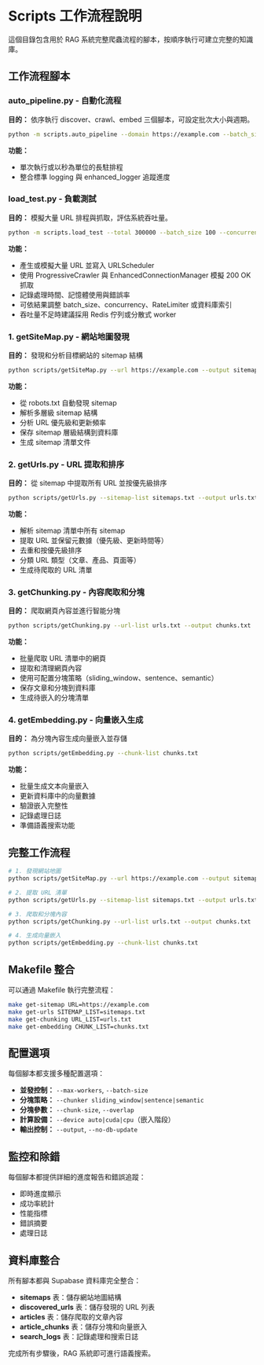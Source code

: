 # Scripts 工作流程說明

這個目錄包含用於 RAG 系統完整爬蟲流程的腳本，按順序執行可建立完整的知識庫。

## 工作流程腳本

### auto_pipeline.py - 自動化流程
**目的：** 依序執行 discover、crawl、embed 三個腳本，可設定批次大小與週期。

```bash
python -m scripts.auto_pipeline --domain https://example.com --batch_size 100 --schedule 3600
```

**功能：**
- 單次執行或以秒為單位的長駐排程
- 整合標準 logging 與 enhanced_logger 追蹤進度

### load_test.py - 負載測試
**目的：** 模擬大量 URL 排程與抓取，評估系統吞吐量。

```bash
python -m scripts.load_test --total 300000 --batch_size 100 --concurrency 20 --rps 50
```

**功能：**
- 產生或模擬大量 URL 並寫入 URLScheduler
- 使用 ProgressiveCrawler 與 EnhancedConnectionManager 模擬 200 OK 抓取
- 記錄處理時間、記憶體使用與錯誤率
- 可依結果調整 batch_size、concurrency、RateLimiter 或資料庫索引
- 吞吐量不足時建議採用 Redis 佇列或分散式 worker

### 1. getSiteMap.py - 網站地圖發現
**目的：** 發現和分析目標網站的 sitemap 結構

```bash
python scripts/getSiteMap.py --url https://example.com --output sitemaps.txt
```

**功能：**
- 從 robots.txt 自動發現 sitemap
- 解析多層級 sitemap 結構  
- 分析 URL 優先級和更新頻率
- 保存 sitemap 層級結構到資料庫
- 生成 sitemap 清單文件

### 2. getUrls.py - URL 提取和排序
**目的：** 從 sitemap 中提取所有 URL 並按優先級排序

```bash
python scripts/getUrls.py --sitemap-list sitemaps.txt --output urls.txt
```

**功能：**
- 解析 sitemap 清單中所有 sitemap
- 提取 URL 並保留元數據（優先級、更新時間等）
- 去重和按優先級排序
- 分類 URL 類型（文章、產品、頁面等）
- 生成待爬取的 URL 清單

### 3. getChunking.py - 內容爬取和分塊  
**目的：** 爬取網頁內容並進行智能分塊

```bash
python scripts/getChunking.py --url-list urls.txt --output chunks.txt
```

**功能：**
- 批量爬取 URL 清單中的網頁
- 提取和清理網頁內容
- 使用可配置分塊策略（sliding_window、sentence、semantic）
- 保存文章和分塊到資料庫
- 生成待嵌入的分塊清單

### 4. getEmbedding.py - 向量嵌入生成
**目的：** 為分塊內容生成向量嵌入並存儲

```bash
python scripts/getEmbedding.py --chunk-list chunks.txt
```

**功能：**
- 批量生成文本向量嵌入
- 更新資料庫中的向量數據
- 驗證嵌入完整性
- 記錄處理日誌
- 準備語義搜索功能

## 完整工作流程

```bash
# 1. 發現網站地圖
python scripts/getSiteMap.py --url https://example.com --output sitemaps.txt

# 2. 提取 URL 清單
python scripts/getUrls.py --sitemap-list sitemaps.txt --output urls.txt

# 3. 爬取和分塊內容
python scripts/getChunking.py --url-list urls.txt --output chunks.txt

# 4. 生成向量嵌入
python scripts/getEmbedding.py --chunk-list chunks.txt
```

## Makefile 整合

可以通過 Makefile 執行完整流程：

```bash
make get-sitemap URL=https://example.com
make get-urls SITEMAP_LIST=sitemaps.txt  
make get-chunking URL_LIST=urls.txt
make get-embedding CHUNK_LIST=chunks.txt
```

## 配置選項

每個腳本都支援多種配置選項：

- **並發控制：** `--max-workers`, `--batch-size`
- **分塊策略：** `--chunker sliding_window|sentence|semantic`
- **分塊參數：** `--chunk-size`, `--overlap`
- **計算設備：** `--device auto|cuda|cpu`（嵌入階段）
- **輸出控制：** `--output`, `--no-db-update`

## 監控和除錯

每個腳本都提供詳細的進度報告和錯誤追蹤：

- 即時進度顯示
- 成功率統計
- 性能指標
- 錯誤摘要
- 處理日誌

## 資料庫整合

所有腳本都與 Supabase 資料庫完全整合：

- **sitemaps** 表：儲存網站地圖結構
- **discovered_urls** 表：儲存發現的 URL 列表
- **articles** 表：儲存爬取的文章內容
- **article_chunks** 表：儲存分塊和向量嵌入
- **search_logs** 表：記錄處理和搜索日誌

完成所有步驟後，RAG 系統即可進行語義搜索。
